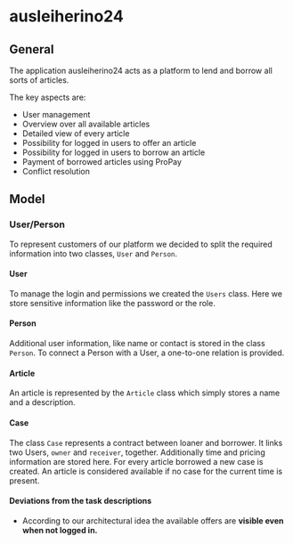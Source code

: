 # ausleiherino24

## General

The application ausleiherino24 acts as a platform to lend and borrow all sorts of articles.

The key aspects are:

* User management
* Overview over all available articles
* Detailed view of every article
* Possibility for logged in users to offer an article
* Possibility for logged in users to borrow an       article
* Payment of borrowed articles using ProPay
* Conflict resolution

## Model

### User/Person

To represent customers of our platform we decided to split the required information into two classes, `User` and  `Person`.

#### User
To manage the login and permissions we created the `Users` class. Here we store sensitive information like the password or the role.

#### Person
Additional user information, like name or contact is stored in the class `Person`. To connect a Person with a User, a one-to-one relation is provided.

#### Article
An article is represented by the `Article` class which simply stores a name and a description.

#### Case
The class `Case` represents a contract between loaner and borrower. It links two Users, `owner` and `receiver`, together. Additionally time and pricing information are stored here. For every article borrowed a new case is created.
An article is considered available if no case for the current time is present.

#### Deviations from the task descriptions
* According to our architectural idea the available offers are **visible even when not logged in.**
